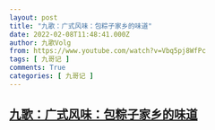 ```yaml
---
layout: post
title: "九歌：广式风味：包粽子家乡的味道"
date: 2022-02-08T11:48:41.000Z
author: 九歌Volg
from: https://www.youtube.com/watch?v=Vbq5pj8WfPc
tags: [ 九哥记 ]
comments: True
categories: [ 九哥记 ]
---
```

<!--1644320921000-->
[九歌：广式风味：包粽子家乡的味道](https://www.youtube.com/watch?v=Vbq5pj8WfPc)
------

<div>

</div>
